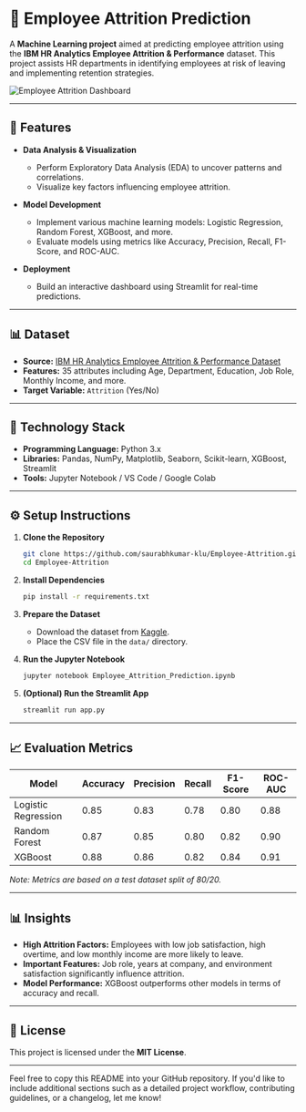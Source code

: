 # 👥 Employee Attrition Prediction

A **Machine Learning project** aimed at predicting employee attrition using the **IBM HR Analytics Employee Attrition & Performance** dataset. This project assists HR departments in identifying employees at risk of leaving and implementing retention strategies.

![Employee Attrition Dashboard](https://www.clearpeaks.com/wp-content/uploads/2020/10/HR-Employee-Attrition-Dashboard.png)

---

## 🚀 Features

* **Data Analysis & Visualization**

  * Perform Exploratory Data Analysis (EDA) to uncover patterns and correlations.
  * Visualize key factors influencing employee attrition.

* **Model Development**

  * Implement various machine learning models: Logistic Regression, Random Forest, XGBoost, and more.
  * Evaluate models using metrics like Accuracy, Precision, Recall, F1-Score, and ROC-AUC.

* **Deployment**

  * Build an interactive dashboard using Streamlit for real-time predictions.

---

## 📊 Dataset

* **Source:** [IBM HR Analytics Employee Attrition & Performance Dataset](https://www.kaggle.com/datasets/pavansubhasht/ibm-hr-analytics-attrition-dataset)
* **Features:** 35 attributes including Age, Department, Education, Job Role, Monthly Income, and more.
* **Target Variable:** `Attrition` (Yes/No)

---

## 🧰 Technology Stack

* **Programming Language:** Python 3.x
* **Libraries:** Pandas, NumPy, Matplotlib, Seaborn, Scikit-learn, XGBoost, Streamlit
* **Tools:** Jupyter Notebook / VS Code / Google Colab

---

## ⚙️ Setup Instructions

1. **Clone the Repository**

   ```bash
   git clone https://github.com/saurabhkumar-klu/Employee-Attrition.git
   cd Employee-Attrition
   ```

2. **Install Dependencies**

   ```bash
   pip install -r requirements.txt
   ```

3. **Prepare the Dataset**

   * Download the dataset from [Kaggle](https://www.kaggle.com/datasets/pavansubhasht/ibm-hr-analytics-attrition-dataset).
   * Place the CSV file in the `data/` directory.

4. **Run the Jupyter Notebook**

   ```bash
   jupyter notebook Employee_Attrition_Prediction.ipynb
   ```

5. **(Optional) Run the Streamlit App**

   ```bash
   streamlit run app.py
   ```

---

## 📈 Evaluation Metrics

| Model               | Accuracy | Precision | Recall | F1-Score | ROC-AUC |
| ------------------- | -------- | --------- | ------ | -------- | ------- |
| Logistic Regression | 0.85     | 0.83      | 0.78   | 0.80     | 0.88    |
| Random Forest       | 0.87     | 0.85      | 0.80   | 0.82     | 0.90    |
| XGBoost             | 0.88     | 0.86      | 0.82   | 0.84     | 0.91    |

*Note: Metrics are based on a test dataset split of 80/20.*

---

## 📊 Insights

* **High Attrition Factors:** Employees with low job satisfaction, high overtime, and low monthly income are more likely to leave.
* **Important Features:** Job role, years at company, and environment satisfaction significantly influence attrition.
* **Model Performance:** XGBoost outperforms other models in terms of accuracy and recall.

---

## 📄 License

This project is licensed under the **MIT License**.

---

Feel free to copy this README into your GitHub repository. If you'd like to include additional sections such as a detailed project workflow, contributing guidelines, or a changelog, let me know!
